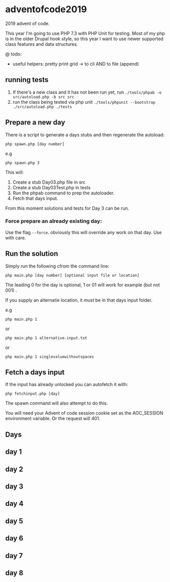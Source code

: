 # adventofcode2019

2019 advent of code.

This year I'm going to use PHP 7.3 with PHP Unit for testing.
Most of my php is in the older Drupal hook style, so this year I want to use newer supported class features and data structures.

@ todo:
 * useful helpers: pretty print grid -> to cli AND to file (append)

## running tests

 1. If there's a new class and it has not been run yet, run `./tools/phpab -o src/autoload.php -b src src`
 2. run the class being tested via php unit `./tools/phpunit --bootstrap ./src/autoload.php ./tests`

## Prepare a new day

There is a script to generate a days stubs and then regenerate the autoload:

`php spawn.php [day number]`

e.g

`php spawn.php 3`

This will:
 1. Create a stub Day03.php file in src
 2. Create a stub Day03Test.php in tests
 3. Run the phpab command to prep the autoloader.
 4. Fetch that days input.

From this moment solutions and tests for Day 3 can be run.

### Force prepare an already existing day:

Use the flag `--force`. obviously this will override any work on that day. Use with care.

## Run the solution

Simply run the following cfrom the command line:

`php main.php [day number] [optional input file or location]` 

The leading 0 for the day is optional, 1 or 01 will work for example (but not 001) .

If you supply an alternatie location, it _must_ be in that days input folder.

e.g 

`php main.php 1` 

or

`php main.php 1 alternative-input.txt` 

or

`php main.php 1 singlevaluewithoutspaces` 

## Fetch a days input

If the input has already unlocked you can autofetch it with:

`php fetchinput.php [day]` 

The spawn command will also attempt to do this.

You will need your Advent of code session cookie set as the AOC_SESSION environment variable. Or the request will 401. 


## Days

## day 1

## day 2

## day 3

## day 4

## day 5

## day 6

## day 7

## day 8
